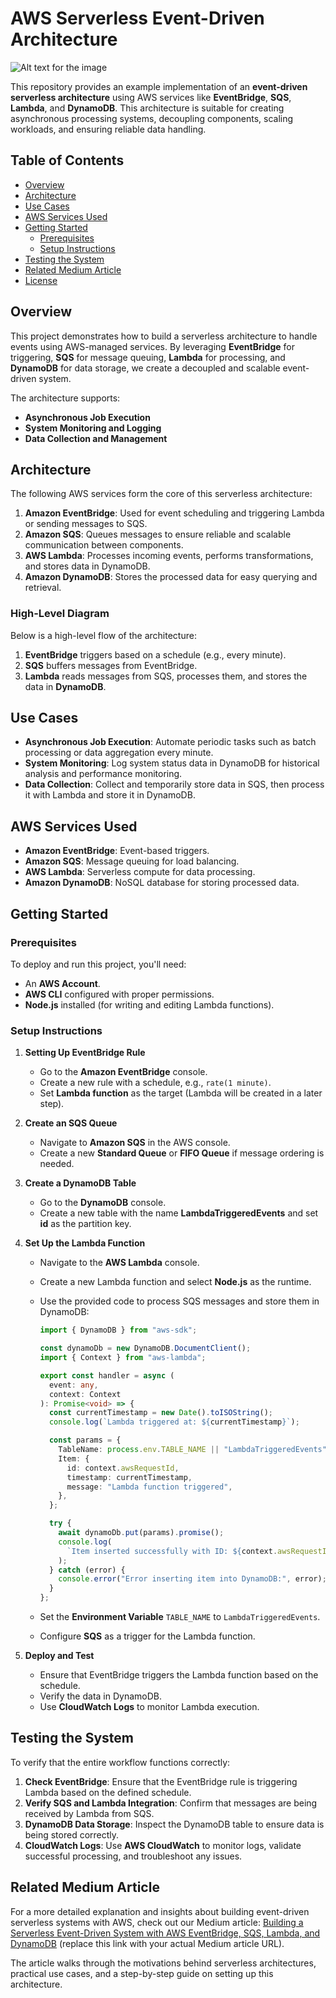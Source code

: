# AWS Serverless Event-Driven Architecture

![Alt text for the image](https://github.com/user-attachments/assets/6c5e27ba-9d44-4467-ba5c-b8027967d304)

This repository provides an example implementation of an **event-driven serverless architecture** using AWS services like **EventBridge**, **SQS**, **Lambda**, and **DynamoDB**. This architecture is suitable for creating asynchronous processing systems, decoupling components, scaling workloads, and ensuring reliable data handling.

## Table of Contents

- [Overview](#overview)
- [Architecture](#architecture)
- [Use Cases](#use-cases)
- [AWS Services Used](#aws-services-used)
- [Getting Started](#getting-started)
  - [Prerequisites](#prerequisites)
  - [Setup Instructions](#setup-instructions)
- [Testing the System](#testing-the-system)
- [Related Medium Article](#related-medium-article)
- [License](#license)

## Overview

This project demonstrates how to build a serverless architecture to handle events using AWS-managed services. By leveraging **EventBridge** for triggering, **SQS** for message queuing, **Lambda** for processing, and **DynamoDB** for data storage, we create a decoupled and scalable event-driven system.

The architecture supports:

- **Asynchronous Job Execution**
- **System Monitoring and Logging**
- **Data Collection and Management**

## Architecture

The following AWS services form the core of this serverless architecture:

1. **Amazon EventBridge**: Used for event scheduling and triggering Lambda or sending messages to SQS.
2. **Amazon SQS**: Queues messages to ensure reliable and scalable communication between components.
3. **AWS Lambda**: Processes incoming events, performs transformations, and stores data in DynamoDB.
4. **Amazon DynamoDB**: Stores the processed data for easy querying and retrieval.

### High-Level Diagram

Below is a high-level flow of the architecture:

1. **EventBridge** triggers based on a schedule (e.g., every minute).
2. **SQS** buffers messages from EventBridge.
3. **Lambda** reads messages from SQS, processes them, and stores the data in **DynamoDB**.

## Use Cases

- **Asynchronous Job Execution**: Automate periodic tasks such as batch processing or data aggregation every minute.
- **System Monitoring**: Log system status data in DynamoDB for historical analysis and performance monitoring.
- **Data Collection**: Collect and temporarily store data in SQS, then process it with Lambda and store it in DynamoDB.

## AWS Services Used

- **Amazon EventBridge**: Event-based triggers.
- **Amazon SQS**: Message queuing for load balancing.
- **AWS Lambda**: Serverless compute for data processing.
- **Amazon DynamoDB**: NoSQL database for storing processed data.

## Getting Started

### Prerequisites

To deploy and run this project, you'll need:

- An **AWS Account**.
- **AWS CLI** configured with proper permissions.
- **Node.js** installed (for writing and editing Lambda functions).

### Setup Instructions

1. **Setting Up EventBridge Rule**

   - Go to the **Amazon EventBridge** console.
   - Create a new rule with a schedule, e.g., `rate(1 minute)`.
   - Set **Lambda function** as the target (Lambda will be created in a later step).

2. **Create an SQS Queue**

   - Navigate to **Amazon SQS** in the AWS console.
   - Create a new **Standard Queue** or **FIFO Queue** if message ordering is needed.

3. **Create a DynamoDB Table**

   - Go to the **DynamoDB** console.
   - Create a new table with the name **LambdaTriggeredEvents** and set **id** as the partition key.

4. **Set Up the Lambda Function**

   - Navigate to the **AWS Lambda** console.
   - Create a new Lambda function and select **Node.js** as the runtime.
   - Use the provided code to process SQS messages and store them in DynamoDB:

     ```typescript
     import { DynamoDB } from "aws-sdk";

     const dynamoDb = new DynamoDB.DocumentClient();
     import { Context } from "aws-lambda";

     export const handler = async (
       event: any,
       context: Context
     ): Promise<void> => {
       const currentTimestamp = new Date().toISOString();
       console.log(`Lambda triggered at: ${currentTimestamp}`);

       const params = {
         TableName: process.env.TABLE_NAME || "LambdaTriggeredEvents",
         Item: {
           id: context.awsRequestId,
           timestamp: currentTimestamp,
           message: "Lambda function triggered",
         },
       };

       try {
         await dynamoDb.put(params).promise();
         console.log(
           `Item inserted successfully with ID: ${context.awsRequestId}`
         );
       } catch (error) {
         console.error("Error inserting item into DynamoDB:", error);
       }
     };
     ```

   - Set the **Environment Variable** `TABLE_NAME` to `LambdaTriggeredEvents`.
   - Configure **SQS** as a trigger for the Lambda function.

5. **Deploy and Test**

   - Ensure that EventBridge triggers the Lambda function based on the schedule.
   - Verify the data in DynamoDB.
   - Use **CloudWatch Logs** to monitor Lambda execution.

## Testing the System

To verify that the entire workflow functions correctly:

1. **Check EventBridge**: Ensure that the EventBridge rule is triggering Lambda based on the defined schedule.
2. **Verify SQS and Lambda Integration**: Confirm that messages are being received by Lambda from SQS.
3. **DynamoDB Data Storage**: Inspect the DynamoDB table to ensure data is being stored correctly.
4. **CloudWatch Logs**: Use **AWS CloudWatch** to monitor logs, validate successful processing, and troubleshoot any issues.

## Related Medium Article

For a more detailed explanation and insights about building event-driven serverless systems with AWS, check out our Medium article: [Building a Serverless Event-Driven System with AWS EventBridge, SQS, Lambda, and DynamoDB](https://medium.com/@daiki01240/serverless-architecture-building-a-system-using-eventbridge-sqs-lambda-and-dynamodb-234f2a250d13) (replace this link with your actual Medium article URL).

The article walks through the motivations behind serverless architectures, practical use cases, and a step-by-step guide on setting up this architecture.
